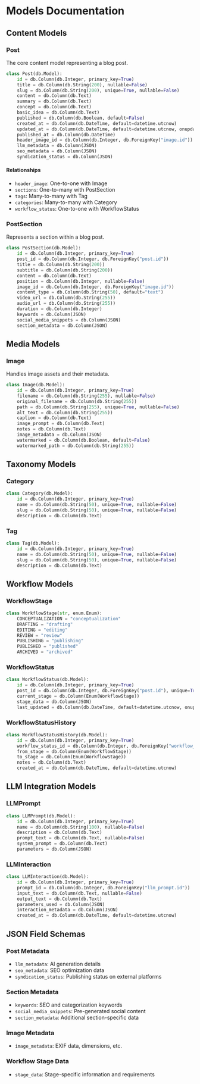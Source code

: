 # Models Documentation

## Content Models

### Post
The core content model representing a blog post.

```python
class Post(db.Model):
    id = db.Column(db.Integer, primary_key=True)
    title = db.Column(db.String(200), nullable=False)
    slug = db.Column(db.String(200), unique=True, nullable=False)
    content = db.Column(db.Text)
    summary = db.Column(db.Text)
    concept = db.Column(db.Text)
    basic_idea = db.Column(db.Text)
    published = db.Column(db.Boolean, default=False)
    created_at = db.Column(db.DateTime, default=datetime.utcnow)
    updated_at = db.Column(db.DateTime, default=datetime.utcnow, onupdate=datetime.utcnow)
    published_at = db.Column(db.DateTime)
    header_image_id = db.Column(db.Integer, db.ForeignKey("image.id"))
    llm_metadata = db.Column(JSON)
    seo_metadata = db.Column(JSON)
    syndication_status = db.Column(JSON)
```

#### Relationships
- `header_image`: One-to-one with Image
- `sections`: One-to-many with PostSection
- `tags`: Many-to-many with Tag
- `categories`: Many-to-many with Category
- `workflow_status`: One-to-one with WorkflowStatus

### PostSection
Represents a section within a blog post.

```python
class PostSection(db.Model):
    id = db.Column(db.Integer, primary_key=True)
    post_id = db.Column(db.Integer, db.ForeignKey("post.id"))
    title = db.Column(db.String(200))
    subtitle = db.Column(db.String(200))
    content = db.Column(db.Text)
    position = db.Column(db.Integer, nullable=False)
    image_id = db.Column(db.Integer, db.ForeignKey("image.id"))
    content_type = db.Column(db.String(50), default="text")
    video_url = db.Column(db.String(255))
    audio_url = db.Column(db.String(255))
    duration = db.Column(db.Integer)
    keywords = db.Column(JSON)
    social_media_snippets = db.Column(JSON)
    section_metadata = db.Column(JSON)
```

## Media Models

### Image
Handles image assets and their metadata.

```python
class Image(db.Model):
    id = db.Column(db.Integer, primary_key=True)
    filename = db.Column(db.String(255), nullable=False)
    original_filename = db.Column(db.String(255))
    path = db.Column(db.String(255), unique=True, nullable=False)
    alt_text = db.Column(db.String(255))
    caption = db.Column(db.Text)
    image_prompt = db.Column(db.Text)
    notes = db.Column(db.Text)
    image_metadata = db.Column(JSON)
    watermarked = db.Column(db.Boolean, default=False)
    watermarked_path = db.Column(db.String(255))
```

## Taxonomy Models

### Category
```python
class Category(db.Model):
    id = db.Column(db.Integer, primary_key=True)
    name = db.Column(db.String(50), unique=True, nullable=False)
    slug = db.Column(db.String(50), unique=True, nullable=False)
    description = db.Column(db.Text)
```

### Tag
```python
class Tag(db.Model):
    id = db.Column(db.Integer, primary_key=True)
    name = db.Column(db.String(50), unique=True, nullable=False)
    slug = db.Column(db.String(50), unique=True, nullable=False)
    description = db.Column(db.Text)
```

## Workflow Models

### WorkflowStage
```python
class WorkflowStage(str, enum.Enum):
    CONCEPTUALIZATION = "conceptualization"
    DRAFTING = "drafting"
    EDITING = "editing"
    REVIEW = "review"
    PUBLISHING = "publishing"
    PUBLISHED = "published"
    ARCHIVED = "archived"
```

### WorkflowStatus
```python
class WorkflowStatus(db.Model):
    id = db.Column(db.Integer, primary_key=True)
    post_id = db.Column(db.Integer, db.ForeignKey("post.id"), unique=True)
    current_stage = db.Column(Enum(WorkflowStage))
    stage_data = db.Column(JSON)
    last_updated = db.Column(db.DateTime, default=datetime.utcnow, onupdate=datetime.utcnow)
```

### WorkflowStatusHistory
```python
class WorkflowStatusHistory(db.Model):
    id = db.Column(db.Integer, primary_key=True)
    workflow_status_id = db.Column(db.Integer, db.ForeignKey("workflow_status.id"))
    from_stage = db.Column(Enum(WorkflowStage))
    to_stage = db.Column(Enum(WorkflowStage))
    notes = db.Column(db.Text)
    created_at = db.Column(db.DateTime, default=datetime.utcnow)
```

## LLM Integration Models

### LLMPrompt
```python
class LLMPrompt(db.Model):
    id = db.Column(db.Integer, primary_key=True)
    name = db.Column(db.String(100), nullable=False)
    description = db.Column(db.Text)
    prompt_text = db.Column(db.Text, nullable=False)
    system_prompt = db.Column(db.Text)
    parameters = db.Column(JSON)
```

### LLMInteraction
```python
class LLMInteraction(db.Model):
    id = db.Column(db.Integer, primary_key=True)
    prompt_id = db.Column(db.Integer, db.ForeignKey("llm_prompt.id"))
    input_text = db.Column(db.Text, nullable=False)
    output_text = db.Column(db.Text)
    parameters_used = db.Column(JSON)
    interaction_metadata = db.Column(JSON)
    created_at = db.Column(db.DateTime, default=datetime.utcnow)
```

## JSON Field Schemas

### Post Metadata
- `llm_metadata`: AI generation details
- `seo_metadata`: SEO optimization data
- `syndication_status`: Publishing status on external platforms

### Section Metadata
- `keywords`: SEO and categorization keywords
- `social_media_snippets`: Pre-generated social content
- `section_metadata`: Additional section-specific data

### Image Metadata
- `image_metadata`: EXIF data, dimensions, etc.

### Workflow Stage Data
- `stage_data`: Stage-specific information and requirements 